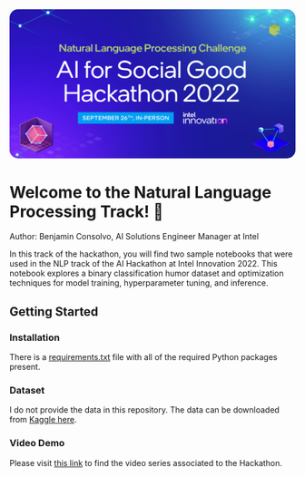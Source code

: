 
<center><img src="pngs/20220926_hackathon_nlp_track.png" style="width:auto;border-radius:15px"/></center>

# Welcome to the Natural Language Processing Track! 🚀

Author: Benjamin Consolvo, AI Solutions Engineer Manager at Intel

In this track of the hackathon, you will find two sample notebooks that were used in the NLP track of the AI Hackathon at Intel Innovation 2022. This notebook explores a binary classification humor dataset and optimization techniques for model training, hyperparameter tuning, and inference. 

## Getting Started

### Installation
There is a [requirements.txt](requirements.txt) file with all of the required Python packages present.

### Dataset
I do not provide the data in this repository. The data can be downloaded from [Kaggle here](https://www.kaggle.com/datasets/deepcontractor/200k-short-texts-for-humor-detection).

### Video Demo
Please visit [this link](https://www.intel.com/content/www/us/en/developer/videos/ai-for-social-good-hackathon.html) to find the video series associated to the Hackathon.
